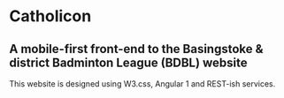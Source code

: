 # Catholicon
## A mobile-first front-end to the Basingstoke & district Badminton League (BDBL) website 

This website is designed using W3.css, Angular 1 and REST-ish services.

